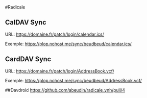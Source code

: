 #Radicale

## CalDAV Sync
URL: https://domaine.fr/patch/login/calendar.ics/

Exemple: https://plop.nohost.me/sync/beudbeud/calendar.ics/

## CardDAV Sync
URL: https://domaine.fr/patch/login/AddressBook.vcf/

Exemple: https://plop.nohost.me/sync/beudbeud/AddressBook.vcf/

##Davdroid
https://github.com/abeudin/radicale_ynh/pull/4